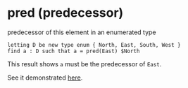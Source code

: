 # pred (predecessor)

predecessor of this element in an enumerated type

```
letting D be new type enum { North, East, South, West }
find a : D such that a = pred(East) $North
```
This result shows ```a``` must be the predecessor of ```East```.

See it demonstrated [here](https://github.com/conjure-cp/conjure/blob/main/docs/notebooks/Enumerated_type_operators.ipynb).
